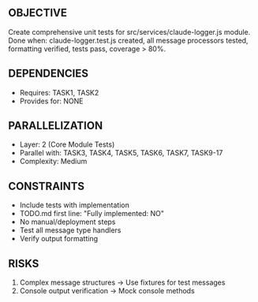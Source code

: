 ## OBJECTIVE
Create comprehensive unit tests for src/services/claude-logger.js module.
Done when: claude-logger.test.js created, all message processors tested, formatting verified, tests pass, coverage > 80%.

## DEPENDENCIES
- Requires: TASK1, TASK2
- Provides for: NONE

## PARALLELIZATION
- Layer: 2 (Core Module Tests)
- Parallel with: TASK3, TASK4, TASK5, TASK6, TASK7, TASK9-17
- Complexity: Medium

## CONSTRAINTS
- Include tests with implementation
- TODO.md first line: "Fully implemented: NO"
- No manual/deployment steps
- Test all message type handlers
- Verify output formatting

## RISKS
1. Complex message structures → Use fixtures for test messages
2. Console output verification → Mock console methods
